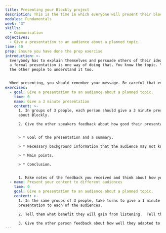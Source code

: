 ```yaml
---
title: Presenting your Blockly project
description: This is the time in which everyone will present their blockly project
modules: Fundamentals
week: "3"
skills:
  - Communication
objectives:
  - Give a presentation to an audience about a planned topic.
time: 40
prep: E﻿nsure you have done the prep exercise
introduction: >-
  Everybody has to explain themselves and persuade others of their ideas. Giving
  a formal presentation is one way of doing that. You know the topic. You want
  the other people to understand it too.


  When presenting, you should remember your message. Be careful that everything you do and say helps the audience understand.
exercises:
  - goal: Give a presentation to an audience about a planned topic.
    time: 0
    name: Give a 3 minute presentation
    content: >-
      1. In groups of 3 people, each person should give a 3 minute presentation
      about Blockly.

      2. Give the other speakers feedback about how good their presentation was. Did they cover the:


      > * Goal of the presentation and a summary. 

      > * Necessary background information that the audience may not know.

      > * Main points.

      > * Conclusion.


      1. Make notes of the feedback you received and think about how you can apply it next time
  - name: Present your content to different audiences
    time: 0
    goal: Give a presentation to an audience about a planned topic.
    content: >-
      1. In the same groups of 3 people, take turns to give a 1 minute
      presentation to each of the audiences. 

      2. Tell them what benefit they will gain from listening.  Tell them the first half of a story or promise a benefit to the audience if they pay attention, such as learning something new.

      3. Give the other person feedback about how well they adapted to their audience.
---
```

